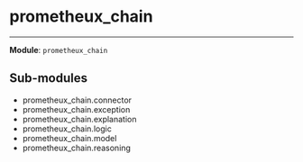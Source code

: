 # prometheux_chain

---
**Module**: `prometheux_chain`

Sub-modules
-----------
* prometheux_chain.connector
* prometheux_chain.exception
* prometheux_chain.explanation
* prometheux_chain.logic
* prometheux_chain.model
* prometheux_chain.reasoning